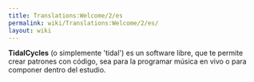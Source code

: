 ```yaml
---
title: Translations:Welcome/2/es
permalink: wiki/Translations:Welcome/2/es/
layout: wiki
---
```


**TidalCycles** (o simplemente 'tidal') es un software libre, que te
permite crear patrones con código, sea para la programar música en vivo
o para componer dentro del estudio.
